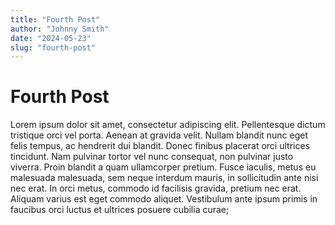 ```yaml
---
title: "Fourth Post"
author: "Johnny Smith"
date: "2024-05-23"
slug: "fourth-post"
---
```


# Fourth Post

Lorem ipsum dolor sit amet, consectetur adipiscing elit. Pellentesque dictum tristique orci vel porta. Aenean at gravida velit. Nullam blandit nunc eget felis tempus, ac hendrerit dui blandit. Donec finibus placerat orci ultrices tincidunt. Nam pulvinar tortor vel nunc consequat, non pulvinar justo viverra. Proin blandit a quam ullamcorper pretium. Fusce iaculis, metus eu malesuada malesuada, sem neque interdum mauris, in sollicitudin ante nisi nec erat. In orci metus, commodo id facilisis gravida, pretium nec erat. Aliquam varius est eget commodo aliquet. Vestibulum ante ipsum primis in faucibus orci luctus et ultrices posuere cubilia curae;

